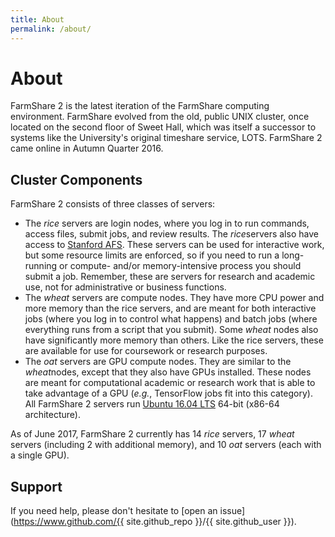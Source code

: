 ```yaml
---
title: About
permalink: /about/
---
```


# About

FarmShare 2 is the latest iteration of the FarmShare computing environment. FarmShare evolved from the old, public UNIX cluster, once located on the second floor of Sweet Hall, which was itself a successor to systems like the University's original timeshare service, LOTS. FarmShare 2 came online in Autumn Quarter 2016.

## Cluster Components

FarmShare 2 consists of three classes of servers:

* The *rice* servers are login nodes, where you log in to run commands, access files, submit jobs, and review results. The *rice*servers also have access to [Stanford AFS](https://uit.stanford.edu/service/afs). These servers can be used for interactive work, but some resource limits are enforced, so if you need to run a long-running or compute- and/or memory-intensive process you should submit a job. Remember, these are servers for research and academic use, not for administrative or business functions.
* The *wheat* servers are compute nodes. They have more CPU power and more memory than the rice servers, and are meant for both interactive jobs (where you log in to control what happens) and batch jobs (where everything runs from a script that you submit). Some *wheat* nodes also have significantly more memory than others. Like the rice servers, these are available for use for coursework or research purposes.
* The *oat* servers are GPU compute nodes. They are similar to the *wheat*nodes, except that they also have GPUs installed. These nodes are meant for computational academic or research work that is able to take advantage of a GPU (*e.g.*, TensorFlow jobs fit into this category).
All FarmShare 2 servers run [Ubuntu 16.04 LTS](https://wiki.ubuntu.com/XenialXerus/ReleaseNotes) 64-bit (x86-64 architecture).

As of June 2017, FarmShare 2 currently has 14 *rice* servers, 17 *wheat* servers (including 2 with additional memory), and 10 *oat* servers (each with a single GPU).

## Support

If you need help, please don't hesitate to [open an issue](https://www.github.com/{{ site.github_repo }}/{{ site.github_user }}).

